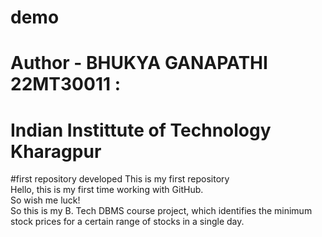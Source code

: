 # demo
# Author - BHUKYA GANAPATHI 22MT30011 :
# Indian Instittute of Technology Kharagpur
#first repository developed
This is my first repository
<br>
Hello, this is my first time working with GitHub.
<br>
So wish me luck!
<br>
So this is my B. Tech DBMS course project, which identifies the minimum stock prices for a certain range of stocks in a single day.
